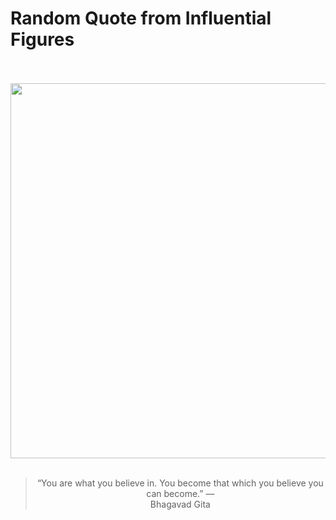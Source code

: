 # Random Quote from Influential Figures

<div align="center">
  <br>
  <br>
  <a href="https://en.wikipedia.org/wiki/Bhagavad_Gita" title="Bhagavad Gita - Wikipedia"><img src="https://upload.wikimedia.org/wikipedia/commons/a/a5/BhagavadGita-19th-century-Illustrated-Sanskrit-Chapter_1.20.21.jpg" width="600px"></a>
  <br>
  <br>
  <blockquote>&ldquo;You are what you believe in. You become that which you believe you can become.&rdquo; &mdash; <footer>Bhagavad Gita</footer></blockquote>
</div>
  